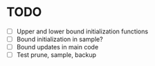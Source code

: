 # TODO

- [ ] Upper and lower bound initialization functions
- [ ] Bound initialization in sample?
- [ ] Bound updates in main code
- [ ] Test prune, sample, backup
